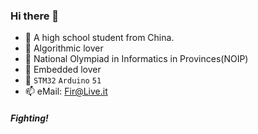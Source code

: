 ### Hi there 👋

<!--
**Fir-Geek/Fir-Geek** is a ✨ _special_ ✨ repository because its `README.md` (this file) appears on your GitHub profile.

Here are some ideas to get you started:

- 🔭 I’m currently working on ...
- 🌱 I’m currently learning ...
- 👯 I’m looking to collaborate on ...
- 🤔 I’m looking for help with ...
- 💬 Ask me about ...
- 📫 How to reach me: ...
- 😄 Pronouns: ...
- ⚡ Fun fact: ...
--> 
- 💬 A high school student from China.
- 💬 Algorithmic lover
- 💬 National Olympiad in Informatics in Provinces(NOIP)
- 💬 Embedded lover
- 💬 `STM32` `Arduino` `51`
- 📫 eMail: Fir@Live.it

##### *Fighting!*
